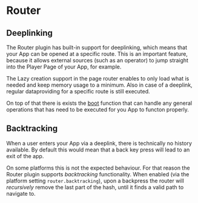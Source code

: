 # Router

## Deeplinking

The Router plugin has built-in support for deeplinking, which means that your App can be opened at a specific route. This is an important feature, because it allows external sources (such as an operator) to jump straight into the Player Page of your App, for example.

The Lazy creation support in the page router enables to only load what is needed and keep memory usage to a minimum. Also in case of a deeplink, regular dataproviding for a specific route is still executed.

On top of that there is exists the [boot](configuration?id=boot) function that can
handle any general operations that has need to be executed for you App to functon properly.

## Backtracking

When a user enters your App via a deeplink, there is technically no history available. By default this would mean that a back key press will lead to an exit of the app.

On some platforms this is not the expected behaviour. For that reason the Router plugin supports _backtracking_ functionality. When enabled (via the platform setting `router.backtracking`), upon a backpress the router will _recursively_ remove the last part of the hash, until it finds a valid path to navigate to.